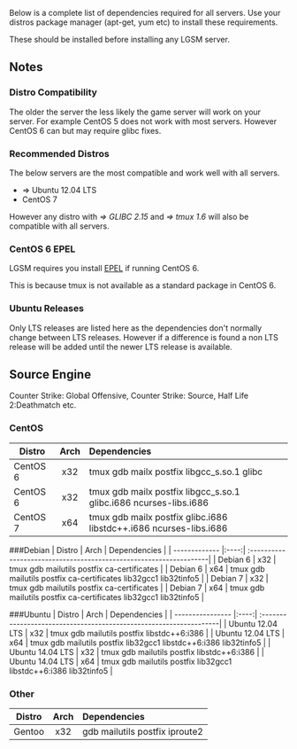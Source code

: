 Below is a complete list of dependencies required for all servers. Use your distros package manager (apt-get, yum etc) to install these requirements.

These should be installed before installing any LGSM server.

## Notes
### Distro Compatibility
The older the server the less likely the game server will work on your server. For example CentOS 5 does not work with most servers. However CentOS 6 can but may require glibc fixes.

### Recommended Distros
The below servers are the most compatible and work well with all servers.

* => Ubuntu 12.04 LTS
* CentOS 7

However any distro with _=> GLIBC 2.15_ and _=> tmux 1.6_ will also be compatible with all servers.
### CentOS 6 EPEL
LGSM requires you install [EPEL](http://download.fedoraproject.org/pub/epel/6/i386/repoview/epel-release.html) if running CentOS 6.

This is because tmux is not available as a standard package in CentOS 6.
### Ubuntu Releases
Only LTS releases are listed here as the dependencies don't normally change between LTS releases. However if a difference is found a non LTS release will be added until the newer LTS release is available.

## Source Engine
Counter Strike: Global Offensive, Counter Strike: Source, Half Life 2:Deathmatch etc.
### CentOS
| Distro        | Arch | Dependencies                                                       |
| ------------- |:----:| :------------------------------------------------------------------|
| CentOS 6      | x32  | tmux gdb mailx postfix libgcc_s.so.1 glibc                         |
| CentOS 6      | x32  | tmux gdb mailx postfix libgcc_s.so.1 glibc.i686 ncurses-libs.i686  |
| CentOS 7      | x64  | tmux gdb mailx postfix glibc.i686 libstdc++.i686 ncurses-libs.i686 |

###Debian
| Distro        | Arch | Dependencies                                                       |
| ------------- |:----:| :------------------------------------------------------------------|
| Debian 6      | x32  | tmux gdb mailutils postfix ca-certificates                         |
| Debian 6      | x64  | tmux gdb mailutils postfix ca-certificates lib32gcc1 lib32tinfo5   |
| Debian 7      | x32  | tmux gdb mailutils postfix ca-certificates                         |
| Debian 7      | x64  | tmux gdb mailutils postfix ca-certificates lib32gcc1 lib32tinfo5   |

###Ubuntu
| Distro           | Arch | Dependencies                                                       |
| ---------------- |:----:| :------------------------------------------------------------------|
| Ubuntu 12.04 LTS | x32  | tmux gdb mailutils postfix libstdc++6:i386                         |
| Ubuntu 12.04 LTS | x64  | tmux gdb mailutils postfix lib32gcc1 libstdc++6:i386 lib32tinfo5   |
| Ubuntu 14.04 LTS | x32  | tmux gdb mailutils postfix libstdc++6:i386                         |
| Ubuntu 14.04 LTS | x64  | tmux gdb mailutils postfix lib32gcc1 libstdc++6:i386 lib32tinfo5   |

### Other
| Distro           | Arch | Dependencies                                                       |
| ---------------- |:----:| :------------------------------|
| Gentoo           | x32  | gdb mailutils postfix iproute2 |